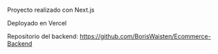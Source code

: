Proyecto realizado con Next.js 

Deployado en Vercel


Repositorio del backend: https://github.com/BorisWaisten/Ecommerce-Backend
